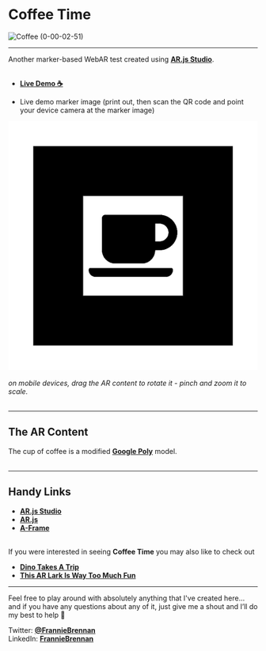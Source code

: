 # Coffee Time

![Coffee (0-00-02-51)](https://user-images.githubusercontent.com/3405072/93495121-aebd0f80-f905-11ea-91db-cfd5d5f36dc2.png)

---

Another marker-based WebAR test created using <a href="https://github.com/AR-js-org/studio" target="">**AR.js Studio**</a>.
<br><br>
- <a href="https://franbrennan.github.io/coffeetime" target="">**Live Demo ☕**</a>

- Live demo marker image (print out, then scan the QR code and point your device camera at the marker image) 

![marker](https://raw.githubusercontent.com/franbrennan/coffeetime/master/marker.png)

_on mobile devices, drag the AR content to rotate it - pinch and zoom it to scale._
<br><br>

---

## The AR Content
The cup of coffee is a modified <a href="https://poly.google.com/" target="">**Google Poly**</a> model.
<br><br>

---
## Handy Links
- <a href="https://github.com/AR-js-org/studio" target="">**AR.js Studio**</a>
- <a href="https://github.com/AR-js-org" target="">**AR.js**</a>
- <a href="https://github.com/aframevr/aframe" target="">**A-Frame**</a>
<br><br>

If you were interested in seeing **Coffee Time** you may also like to check out<br>
- <a href="https://github.com/franbrennan/dinotakesatrip" target="">**Dino Takes A Trip**</a><br> 
- <a href="https://github.com/franbrennan/thisiswaytoomuchfun" target="">**This AR Lark Is Way Too Much Fun**</a>

---


Feel free to play around with absolutely anything that I've created here... and if you have any questions about any of it, just give me a shout and I’ll do my best to help 🙂

Twitter: <a href="https://twitter.com/FrannieBrennan" target="">**@FrannieBrennan**</a><br>
LinkedIn: <a href="https://www.linkedin.com/in/franniebrennan" target="">**FrannieBrennan**</a>  

